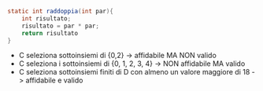 ```java
static int raddoppia(int par){
	int risultato;
	risultato = par * par;
	return risultato
}
```

- C seleziona sottoinsiemi di {0,2} -> affidabile MA NON valido
- C seleziona i sottoinsiemi di {0, 1, 2, 3, 4} -> NON affidabile MA valido
- C seleziona sottoinsiemi finiti di D con almeno un valore maggiore di 18 -> affidabile e valido